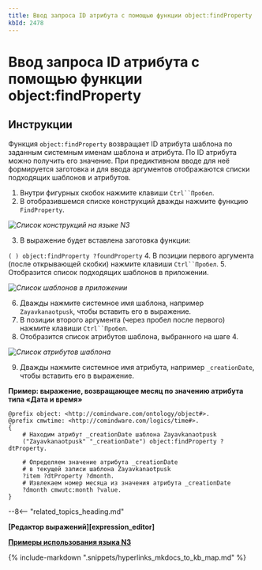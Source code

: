 ```yaml
---
title: Ввод запроса ID атрибута с помощью функции object:findProperty
kbId: 2478
---
```


# Ввод запроса ID атрибута с помощью функции object:findProperty

## Инструкции

Функция `object:findProperty` возвращает ID атрибута шаблона по заданным системным именам шаблона и атрибута. По ID атрибута можно получить его значение. При предиктивном вводе для неё формируется заготовка и для ввода аргументов отображаются списки подходящих шаблонов и атрибутов.

1. Внутри фигурных скобок нажмите клавиши `Ctrl``Пробел`.
2. В отобразившемся списке конструкций дважды нажмите функцию `FindProperty`.

_![Список конструкций на языке N3](https://kb.comindware.ru/assets/n3_editor_findproperty_autocomplete.png)_

3. В выражение будет вставлена заготовка функции:

`( ) object:findProperty ?foundProperty`
4. В позиции первого аргумента (после открывающей скобки) нажмите клавиши `Ctrl``Пробел`.
5. Отобразится список подходящих шаблонов в приложении.

_![Список шаблонов в приложении](https://kb.comindware.ru/assets/n3_editor_findproperty_argument1_autocomplete.png)_

6. Дважды нажмите системное имя шаблона, например `Zayavkanaotpusk`, чтобы вставить его в выражение.
7. В позиции второго аргумента (через пробел после первого) нажмите клавиши `Ctrl``Пробел`.
8. Отобразится список атрибутов шаблона, выбранного на шаге 4.

_![Список атрибутов шаблона](https://kb.comindware.ru/assets/n3_editor_findproperty_argument2_autocomplete.png)_

9. Дважды нажмите системное имя атрибута, например `_creationDate`, чтобы вставить его в выражение.

**Пример: выражение, возвращающее месяц по значению атрибута типа «Дата и время»**

```
@prefix object: <http://comindware.com/ontology/object#>.   
@prefix cmwtime: <http://comindware.com/logics/time#>.  
{  
    # Находим атрибут _creationDate шаблона Zayavkanaotpusk  
    ("Zayavkanaotpusk" "_creationDate") object:findProperty ?dtProperty.  
  
    # Определяем значение атрибута _creationDate   
    # в текущей записи шаблона Zayavkanaotpusk  
    ?item ?dtProperty ?dmonth.  
    # Извлекаем номер месяца из значения атрибута _creationDate  
    ?dmonth cmwutc:month ?value.        
}
```

--8<-- "related_topics_heading.md"

**[Редактор выражений][expression_editor]**

**[Примеры использования языка N3](https://kb.comindware.ru/category.php?id=408)**

{% include-markdown ".snippets/hyperlinks_mkdocs_to_kb_map.md" %}
